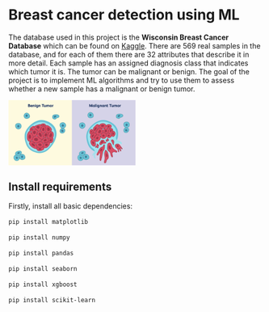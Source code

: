 # Breast cancer detection using ML

The database used in this project is the **Wisconsin Breast Cancer Database** which can be found on [Kaggle](https://www.kaggle.com/datasets/uciml/breast-cancer-wisconsin-data). There are 569 real samples in the database, and for each of them there are 32 attributes that describe it in more detail. Each sample has an assigned diagnosis class that indicates which tumor it is. The tumor can be malignant or benign. The goal of the project is to implement ML algorithms and try to use them to assess whether a new sample has a malignant or benign tumor.

<img src="./images/tumor.png" width="50%" align="center"/>

## Install requirements
Firstly, install all basic dependencies:
```bash
pip install matplotlib
```
```bash
pip install numpy
```
```bash
pip install pandas
```
```bash
pip install seaborn
```
```bash
pip install xgboost
```
```bash
pip install scikit-learn
```

